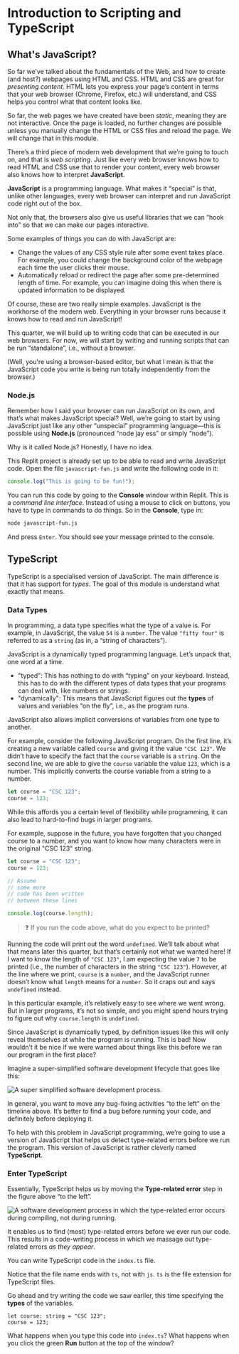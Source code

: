 
# Introduction to Scripting and TypeScript

## What's JavaScript?

So far we’ve talked about the fundamentals of the Web, and how to create (and host?) webpages using HTML and CSS. HTML and CSS are great for *presenting content*. HTML lets you express your page’s content in terms that your web browser (Chrome, Firefox, etc.) will understand, and CSS helps you control what that content looks like.

So far, the web pages we have created have been *static*, meaning they are not interactive. Once the page is loaded, no further changes are possible unless you manually change the HTML or CSS files and reload the page. We will change that in this module.

There’s a third piece of modern web development that we’re going to touch on, and that is *web scripting*. Just like every web browser knows how to read HTML and CSS use that to render your content, every web browser also knows how to interpret **JavaScript**.

**JavaScript** is a programming language. What makes it “special” is that, unlike other languages, every web browser can interpret and run JavaScript code right out of the box.

Not only that, the browsers also give us useful libraries that we can “hook into” so that we can make our pages interactive.

Some examples of things you can do with JavaScript are:

- Change the values of any CSS style rule after some event takes place. For example, you could change the background color of the webpage each time the user clicks their mouse.
- Automatically reload or redirect the page after some pre-determined length of time. For example, you can imagine doing this when there is updated information to be displayed.

Of course, these are two really simple examples. JavaScript is the workhorse of the modern web. Everything in your browser runs because it knows how to read and run JavaScript!

This quarter, we will build up to writing code that can be executed in our web browsers. For now, we will start by writing and running scripts that can be run “standalone”, i.e., without a browser.

(Well, you're using a browser-based editor, but what I mean is that the JavaScript code you write is being run totally independently from the browser.)

### Node.js

Remember how I said your browser can run JavaScript on its own, and that’s what makes JavaScript special? Well, we’re going to start by using JavaScript just like any other “unspecial” programming language—this is possible using **Node.js** (pronounced “node jay ess” or simply “node”).

Why is it called Node.js? Honestly, I have no idea.

This Replit project is already set up to be able to read and write JavaScript code. Open the file `javascript-fun.js` and write the following code in it:

```js
console.log("This is going to be fun!");
```

You can run this code by going to the **Console** window within Replit. This is a _command line interface_. Instead of using a mouse to click on buttons, you have to type in commands to do things. So in the **Console**, type in:
```bash
node javascript-fun.js
```

And press `Enter`. You should see your message printed to the console.

## TypeScript

TypeScript is a specialised version of JavaScript. The main difference is that it has support for _types_. The goal of this module is understand what exactly that means.

### Data Types

In programming, a data type specifies what the type of a value is. For example, in JavaScript, the value `54` is a `number`. The value `"fifty four"` is referred to as a `string` (as in, a “string of characters”).

JavaScript is a dynamically typed programming language. Let’s unpack that, one word at a time.

* "typed": This has nothing to do with “typing” on your keyboard. Instead, this has to do with the different types of data types that your programs can deal with, like numbers or strings.
* "dynamically": This means that JavaScript figures out the **types** of values and variables “on the fly”, i.e., as the program runs.

JavaScript also allows implicit conversions of variables from one type to another.

For example, consider the following JavaScript program. On the first line, it’s creating a new variable called `course` and giving it the value `"CSC 123"`. We didn’t have to specify the fact that the `course` variable is a `string`. On the second line, we are able to give the `course` variable the value `123`, which is a number. This implicitly converts the course variable from a string to a number.

```js
let course = "CSC 123";
course = 123;
```

While this affords you a certain level of flexibility while programming, it can also lead to hard-to-find bugs in larger programs.

For example, suppose in the future, you have forgotten that you changed course to a number, and you want to know how many characters were in the original "CSC 123" string.

```js
let course = "CSC 123";
course = 123;

// Assume
// some more
// code has been written
// between these lines

console.log(course.length);
```

> ❓ If you run the code above, what do you expect to be printed?

Running the code will print out the word `undefined`. We’ll talk about what that means later this quarter, but that’s certainly not what we wanted here! If I want to know the length of `"CSC 123"`, I am expecting the value `7` to be printed (i.e., the number of characters in the string `"CSC 123"`). However, at the  line where we print, `course` is a `number`, and the JavaScript runner doesn’t know what `length` means for a `number`. So it craps out and says `undefined` instead.

In this particular example, it’s relatively easy to see where we went wrong. But in larger programs, it’s not so simple, and you might spend hours trying to figure out why `course.length` is `undefined`.

Since JavaScript is dynamically typed, by definition issues like this will only reveal themselves at while the program is running. This is bad! Now wouldn’t it be nice if we were warned about things like this before we ran our program in the first place?

Imagine a super-simplified software development lifecycle that goes like this:

![A super simplified software development process.](assets/process1.png)

In general, you want to move any bug-fixing activities “to the left” on the timeline above. It’s better to find a bug before running your code, and definitely before deploying it.

To help with this problem in JavaScript programming, we’re going to use a version of JavaScript that helps us detect type-related errors before we run the program. This version of JavaScript is rather cleverly named **TypeScript**.

### Enter TypeScript

Essentially, TypeScript helps us by moving the **Type-related error** step in the figure above “to the left”.

![A software development process in which the type-related error occurs during compiling, not during running.](assets/process2.png)

It enables us to find (most) type-related errors before we ever run our code. This results in a code-writing process in which we massage out type-related errors _as they appear_.

You can write TypeScript code in the `index.ts` file.

Notice that the file name ends with `ts`, not with `js`. `ts` is the file extension for TypeScript files.

Go ahead and try writing the code we saw earlier, this time specifying the **types** of the variables.

```tsx
let course: string = "CSC 123";
course = 123;
```

What happens when you type this code into `index.ts`? What happens when you click the green **Run** button at the top of the window?